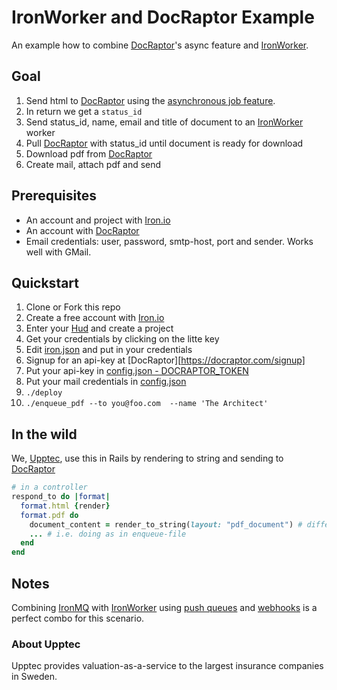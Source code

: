 IronWorker and DocRaptor Example
================================

An example how to combine [DocRaptor][1]'s async feature and [IronWorker][2].

## Goal
1. Send html to [DocRaptor][1] using the [asynchronous job feature](https://docraptor.com/documentation#api_async).
2. In return we get a `status_id`
3. Send status_id, name, email and title of document to an [IronWorker][2] worker
4. Pull [DocRaptor][1] with status_id until document is ready for download
5. Download pdf from [DocRaptor][1]
6. Create mail, attach pdf and send

## Prerequisites
* An account and project with [Iron.io][3]
* An account with [DocRaptor][1]
* Email credentials: user, password, smtp-host, port and sender. Works well with GMail.

## Quickstart
1. Clone or Fork this repo
2. Create a free account with [Iron.io][3]
3. Enter your [Hud](https://hud.iron.io/dashboard) and create a project
4. Get your credentials by clicking on the litte key
5. Edit [iron.json](../master/iron.json) and put in your credentials
6. Signup for an api-key at [DocRaptor][https://docraptor.com/signup]
7. Put your api-key in [config.json - DOCRAPTOR_TOKEN](../master/config.json)
8. Put your mail credentials in [config.json](../master/config.json)
9. `./deploy`
10. `./enqueue_pdf --to you@foo.com  --name 'The Architect'`

## In the wild

We, [Upptec](http://upptec.se), use this in Rails by rendering to string and sending to [DocRaptor][1]
```ruby
# in a controller
respond_to do |format|
  format.html {render}
  format.pdf do
  	document_content = render_to_string(layout: "pdf_document") # different layout for pdf
  	... # i.e. doing as in enqueue-file
  end
end
```

## Notes
Combining [IronMQ](http://www.iron.io/mq) with [IronWorker][2] using [push queues](http://dev.iron.io/mq/reference/push_queues/) and [webhooks](http://dev.iron.io/worker/webhooks/) is a perfect combo for this scenario.

### About Upptec
Upptec provides valuation-as-a-service to the largest insurance companies in Sweden.

[1]: https://docraptor.com
[2]: http://www.iron.io/worker
[3]: http://www.iron.io/
